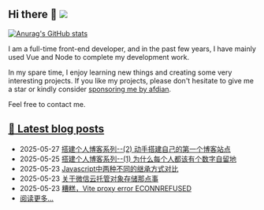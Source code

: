 ## Hi there 👋 ![](https://komarev.com/ghpvc/?username=jvxiao&color=blue&style=plastic)

<!--
**jvxiao/jvxiao** is a ✨ _special_ ✨ repository because its `README.md` (this file) appears on your GitHub profile.

Here are some ideas to get you started:

- 🔭 I’m currently working on ...
- 🌱 I’m currently learning ...
- 👯 I’m looking to collaborate on ...
- 🤔 I’m looking for help with ...
- 💬 Ask me about ...
- 📫 How to reach me: ... 
- 😄 Pronouns: ...
- ⚡ Fun fact: ...
-->

[![Anurag's GitHub stats](https://github-readme-stats.vercel.app/api?username=jvxiao)](https://github.com/jvxiao)

I am a full-time front-end developer, and in the past few years, I have mainly used Vue and Node to complete my development work. 

In my spare time, I enjoy learning new things and creating some very interesting projects. If you like my projects, please don't hesitate to give me a star or kindly consider [sponsoring me by afdian](https://afdian.com/a/jvxiao).

Feel free to contact me.

## [:memo: Latest blog posts](https://jvxiao.cn)
<!-- blog-start-->
- 2025-05-27 [搭建个人博客系列--(2) 动手搭建自己的第一个博客站点](https://www.jvxiao.cn/posts/build-personal-blog2.html)
- 2025-05-25 [搭建个人博客系列--(1) 为什么每个人都该有个数字自留地](https://www.jvxiao.cn/posts/build-personal-blog-1.html)
- 2025-05-23 [Javascript中两种不同的继承方式对比](https://www.jvxiao.cn/posts/Differences-between-two-kinds-inherit-approches.html)
- 2025-05-23 [关于微信云托管对象存储那点事](https://www.jvxiao.cn/posts/Manage-wx-could-service.html)
- 2025-05-23 [糟糕，Vite proxy error ECONNREFUSED](https://www.jvxiao.cn/posts/Vite-server-error.html)
- [阅读更多...](https://www.jvxiao.cn/archives/)
<!-- blog-end -->
